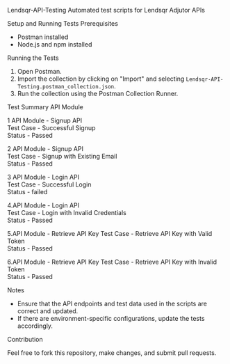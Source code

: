  Lendsqr-API-Testing
 Automated test scripts for Lendsqr Adjutor APIs 

 Setup and Running Tests
 Prerequisites
- Postman installed
- Node.js and npm installed

 Running the Tests

1. Open Postman.
2. Import the collection by clicking on "Import" and selecting `Lendsqr-API-Testing.postman_collection.json`.
3. Run the collection using the Postman Collection Runner.

 Test Summary
  API Module  

1  API Module  - Signup API  
   Test Case   - Successful Signup                            
   Status      - Passed

2 API Module  - Signup API  
  Test Case   - Signup with Existing Email                           
  Status      - Passed

3 API Module  -  Login API   
  Test Case   -  Successful Login                         
  Status      - failed

4.API Module  -  Login API   
  Test Case   -  Login with Invalid Credentials                      
  Status      - Passed

5.API Module  -  Retrieve API Key
  Test Case   -  Retrieve API Key with Valid Token                      
  Status      - Passed

6.API Module  -  Retrieve API Key
  Test Case   -  Retrieve API Key with Invalid Token                     
  Status      - Passed




Notes

- Ensure that the API endpoints and test data used in the scripts are correct and updated.
- If there are environment-specific configurations, update the tests accordingly.

 Contribution

Feel free to fork this repository, make changes, and submit pull requests.

